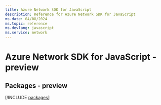 ```yaml
---
title: Azure Network SDK for JavaScript
description: Reference for Azure Network SDK for JavaScript
ms.date: 04/08/2024
ms.topic: reference
ms.devlang: javascript
ms.service: network
---
```

# Azure Network SDK for JavaScript - preview
## Packages - preview
[!INCLUDE [packages](network-index.md)]